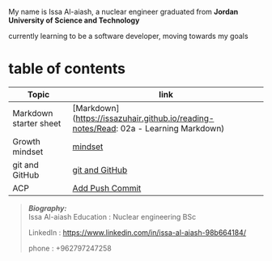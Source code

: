 
My name is Issa Al-aiash, a nuclear engineer graduated from **Jordan University of Science and Technology** 

currently learning to be a software developer, moving towards my goals

# table of contents

Topic                 | link
----------------------|----
Markdown starter sheet|[Markdown](https://issazuhair.github.io/reading-notes/Read: 02a - Learning Markdown)
Growth mindset        |[mindset](https://issazuhair.github.io/reading-notes/growth_vs_fixed_mindset)
git and GitHub        |[git and GitHub](https://issazuhair.github.io/reading-notes/git_and_GitHub)
ACP                   |[Add Push Commit](https://issazuhair.github.io/reading-notes/ACP)



> **_Biography:_**   
> Issa Al-aiash
> Education : Nuclear engineering BSc
> 
> LinkedIn : https://www.linkedin.com/in/issa-al-aiash-98b664184/
> 
> phone : +962797247258
